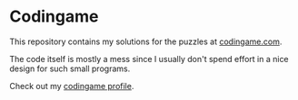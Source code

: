Codingame
=========

This repository contains my solutions for the puzzles at [codingame.com](http://www.codingame.com/servlet/urlinvite?u=835636).

The code itself is mostly a mess since I usually don't spend effort in a nice design for such small programs.

Check out my [codingame profile](http://www.codingame.com/profile/30a576520d702874437c9fab3eda0c7d636538).

